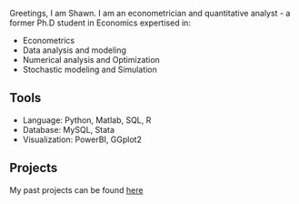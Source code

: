 



Greetings, I am Shawn. I am an econometrician and quantitative analyst - a former Ph.D student in Economics expertised in:
 * Econometrics
 * Data analysis and modeling
 * Numerical analysis and Optimization
 * Stochastic modeling and Simulation

## Tools 
 * Language: Python, Matlab, SQL, R
 * Database: MySQL, Stata
 * Visualization: PowerBI, GGplot2

## Projects
My past projects can be found [here](https://github.com/jsy5484/jsy5484/blob/main/projects.md)
